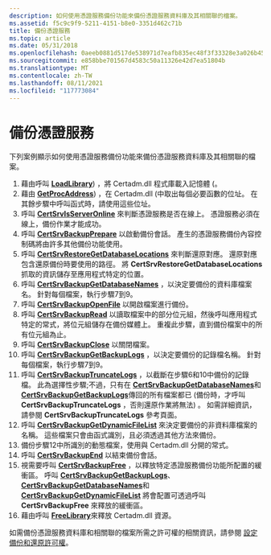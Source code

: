 ```yaml
---
description: 如何使用憑證服務備份功能來備份憑證服務資料庫及其相關聯的檔案。
ms.assetid: f5c9c9f9-5211-4151-b8e0-3351d462c71b
title: 備份憑證服務
ms.topic: article
ms.date: 05/31/2018
ms.openlocfilehash: 0aeeb0881d517de538971d7eafb835ec48f3f33328e3a026b450e6719bfb23ab
ms.sourcegitcommit: e858bbe701567d4583c50a11326e42d7ea51804b
ms.translationtype: MT
ms.contentlocale: zh-TW
ms.lasthandoff: 08/11/2021
ms.locfileid: "117773084"
---
```

# <a name="backing-up-certificate-services"></a>備份憑證服務

下列案例顯示如何使用憑證服務備份功能來備份憑證服務資料庫及其相關聯的檔案。

1.  藉由呼叫 [**LoadLibrary**](/windows/win32/api/libloaderapi/nf-libloaderapi-loadlibrarya)) ，將 Certadm.dll 程式庫載入記憶體 (。
2.  藉由 [**GetProcAddress**](/windows/win32/api/libloaderapi/nf-libloaderapi-getprocaddress)) ，在 Certadm.dll (中取出每個必要函數的位址。 在其餘步驟中呼叫函式時，請使用這些位址。
3.  呼叫 [**CertSrvIsServerOnline**](/windows/desktop/api/Certbcli/nf-certbcli-certsrvisserveronlinew) 來判斷憑證服務是否在線上。 憑證服務必須在線上，備份作業才能成功。
4.  呼叫 [**CertSrvBackupPrepare**](/windows/desktop/api/Certbcli/nf-certbcli-certsrvbackuppreparew) 以啟動備份會話。 產生的憑證服務備份內容控制碼將由許多其他備份功能使用。
5.  呼叫 [**CertSrvRestoreGetDatabaseLocations**](/windows/desktop/api/Certbcli/nf-certbcli-certsrvrestoregetdatabaselocationsw) 來判斷還原對應。 還原對應包含還原備份時要使用的路徑。 將 **CertSrvRestoreGetDatabaseLocations** 抓取的資訊儲存至應用程式特定的位置。
6.  呼叫 [**CertSrvBackupGetDatabaseNames**](/windows/desktop/api/Certbcli/nf-certbcli-certsrvbackupgetdatabasenamesw) ，以決定要備份的資料庫檔案名。 針對每個檔案，執行步驟7到9。
7.  呼叫 [**CertSrvBackupOpenFile**](/windows/desktop/api/Certbcli/nf-certbcli-certsrvbackupopenfilew) 以開啟檔案進行備份。
8.  呼叫 [**CertSrvBackupRead**](/windows/desktop/api/Certbcli/nf-certbcli-certsrvbackupread) 以讀取檔案中的部分位元組，然後呼叫應用程式特定的常式，將位元組儲存在備份媒體上。 重複此步驟，直到備份檔案中的所有位元組為止。
9.  呼叫 [**CertSrvBackupClose**](/windows/desktop/api/Certbcli/nf-certbcli-certsrvbackupclose) 以關閉檔案。
10. 呼叫 [**CertSrvBackupGetBackupLogs**](/windows/desktop/api/Certbcli/nf-certbcli-certsrvbackupgetbackuplogsw) ，以決定要備份的記錄檔名稱。 針對每個檔案，執行步驟7到9。
11. 呼叫 [**CertSrvBackupTruncateLogs**](/windows/desktop/api/Certbcli/nf-certbcli-certsrvbackuptruncatelogs) ，以截斷在步驟6和10中備份的記錄檔。 此為選擇性步驟;不過，只有在 [**CertSrvBackupGetDatabaseNames**](/windows/desktop/api/Certbcli/nf-certbcli-certsrvbackupgetdatabasenamesw)和 [**CertSrvBackupGetBackupLogs**](/windows/desktop/api/Certbcli/nf-certbcli-certsrvbackupgetbackuplogsw)傳回的所有檔案都已 (備份時，才呼叫 **CertSrvBackupTruncateLogs** ，否則還原作業將無法) 。 如需詳細資訊，請參閱 **CertSrvBackupTruncateLogs** 參考頁面。
12. 呼叫 [**CertSrvBackupGetDynamicFileList**](/windows/desktop/api/Certbcli/nf-certbcli-certsrvbackupgetdynamicfilelistw) 來決定要備份的非資料庫檔案的名稱。 這些檔案只會由函式識別，且必須透過其他方法來備份。
13. 備份步驟12中所識別的動態檔案，使用與 Certadm.dll 分開的常式。
14. 呼叫 [**CertSrvBackupEnd**](/windows/desktop/api/Certbcli/nf-certbcli-certsrvbackupend) 以結束備份會話。
15. 視需要呼叫 [**CertSrvBackupFree**](/windows/desktop/api/Certbcli/nf-certbcli-certsrvbackupfree) ，以釋放特定憑證服務備份功能所配置的緩衝區。 呼叫 [**CertSrvBackupGetBackupLogs**](/windows/desktop/api/Certbcli/nf-certbcli-certsrvbackupgetbackuplogsw)、 [**CertSrvBackupGetDatabaseNames**](/windows/desktop/api/Certbcli/nf-certbcli-certsrvbackupgetdatabasenamesw)和 [**CertSrvBackupGetDynamicFileList**](/windows/desktop/api/Certbcli/nf-certbcli-certsrvbackupgetdynamicfilelistw) 將會配置可透過呼叫 **CertSrvBackupFree** 來釋放的緩衝區。
16. 藉由呼叫 [**FreeLibrary**](/windows/win32/api/libloaderapi/nf-libloaderapi-freelibrary)來釋放 Certadm.dll 資源。

如需備份憑證服務資料庫和相關聯的檔案所需之許可權的相關資訊，請參閱 [設定備份和還原許可權](setting-the-backup-and-restore-privileges.md)。

 

 
